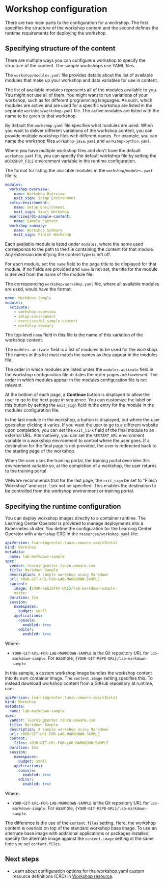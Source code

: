# Workshop configuration

There are two main parts to the configuration for a workshop. The first specifies the structure of the workshop content and the second defines the runtime requirements for deploying the workshop.

## <a id="content-structure"></a> Specifying structure of the content

There are multiple ways you can configure a workshop to specify the structure of the content. The sample workshops use YAML files.

The `workshop/modules.yaml` file provides details about the list of available modules that make up your workshop and data variables for use in content.

The list of available modules represents all of the modules available to you. You might not use all of them. You might want to run variations of your workshop, such as for different programming languages. As such, which modules are active and are used for a specific workshop are listed in the separate `workshop/workshop.yaml` file. The active modules are listed with the name to be given to that workshop.

By default the `workshop.yaml` file specifies what modules are used. When you want to deliver different variations of the workshop content, you can provide multiple workshop files with different names. For example, you can name the workshop files `workshop-java.yaml` and `workshop-python.yaml`.

Where you have multiple workshop files and don't have the default `workshop.yaml` file, you can specify the default workshop file by setting the `WORKSHOP_FILE` environment variable in the runtime configuration.

The format for listing the available modules in the `workshop/modules.yaml` file is:

```yaml
modules:
  workshop-overview:
    name: Workshop Overview
    exit_sign: Setup Environment
  setup-environment:
    name: Setup Environment
    exit_sign: Start Workshop
  exercises/01-sample-content:
    name: Sample Content
  workshop-summary:
    name: Workshop Summary
    exit_sign: Finish Workshop
```

Each available module is listed under `modules`, where the name used corresponds to the path to the file containing the content for that module. Any extension identifying the content type is left off.

For each module, set the `name` field to the page title to be displayed for that module. If no fields are provided and `name` is not set, the title for the module is derived from the name of the module file.

The corresponding `workshop/workshop.yaml` file, where all available modules are used, would have the format:

```yaml
name: Markdown Sample
modules:
  activate:
    - workshop-overview
    - setup-environment
    - exercises/01-sample-content
    - workshop-summary
```

The top-level `name` field in this file is the name of this variation of the workshop content.

The `modules.activate` field is a list of modules to be used for the workshop. The names in this list must match the names as they appear in the modules file.

The order in which modules are listed under the `modules.activate` field in the workshop configuration file dictates the order pages are traversed. The order in which modules appear in the modules configuration file is not relevant.

At the bottom of each page, a **Continue** button is displayed to allow the user to go to the next page in sequence. You can customize the label on this button by setting the `exit_sign` field in the entry for the module in the modules configuration file.

In the last module in the workshop, a button is displayed, but where the user goes after clicking it varies. If you want the user to go to a different website upon completion, you can set the `exit_link` field of the final module to an external URL. Alternatively, you can set the `RESTART_URL` environment variable in a workshop environment to control where the user goes. If a destination for the final page is not provided, the user is redirected back to the starting page of the workshop.

When the user uses the training portal, the training portal overrides this environment variable so, at the completion of a workshop, the user returns to the training portal.

VMware recommends that for the last page, the `exit_sign` be set to "Finish Workshop" and `exit_link` not be specified. This enables the destination to be controlled from the workshop environment or training portal.

## <a id="specify-runtime-config"></a> Specifying the runtime configuration

You can deploy workshop images directly to a container runtime. The Learning Center Operator is provided to manage deployments into a Kubernetes cluster. You define the configuration for the Learning Center Operator with a `Workshop` CRD in the `resources/workshop.yaml` file:

  ```yaml
  apiVersion: learningcenter.tanzu.vmware.com/v1beta1
  kind: Workshop
  metadata:
    name: lab-markdown-sample
  spec:
    vendor: learningcenter.tanzu.vmware.com
    title: Markdown Sample
    description: A sample workshop using Markdown
    url: YOUR-GIT-URL-FOR-LAB-MARKDOWN-SAMPLE
    content:
      image: {YOUR-REGISTRY-URL}/lab-markdown-sample:
      master
    duration: 15m
    session:
      namespaces:
        budget: small
      applications:
        console:
          enabled: true
        editor:
          enabled: true
  ```

  Where:

  - `YOUR-GIT-URL-FOR-LAB-MARKDOWN-SAMPLE` is the Git repository URL for `lab-markdown-sample`. For example, `{YOUR-GIT-REPO-URL}/lab-markdown-sample`.

In this sample, a custom workshop image bundles the workshop content into its own container image. The `content.image` setting specifies this. To instead download workshop content from a GitHub repository at runtime, use:

  ```yaml
  apiVersion: learningcenter.tanzu.vmware.com/v1beta1
  kind: Workshop
  metadata:
    name: lab-markdown-sample
  spec:
    vendor: learningcenter.tanzu.vmware.com
    title: Markdown Sample
    description: A sample workshop using Markdown
    url: YOUR-GIT-URL-FOR-LAB-MARKDOWN-SAMPLE
    content:
      files: YOUR-GIT-URL-FOR-LAB-MARKDOWN-SAMPLE
    duration: 15m
    session:
      namespaces:
        budget: small
      applications:
        console:
          enabled: true
        editor:
          enabled: true
  ```

  Where:
  
  - `YOUR-GIT-URL-FOR-LAB-MARKDOWN-SAMPLE` is the Git repository URL for `lab-markdown-sample`. For example, `{YOUR-GIT-REPO-URL}/lab-markdown-sample`.

The difference is the use of the `content.files` setting.
Here, the workshop content is overlaid on top of the standard workshop base image. To use an alternate base image with additional applications or packages installed, specify the alternate image against the `content.image` setting at the same time you set `content.files`.

## Next steps

- Learn about configuration options for the workshop.yaml custom resource definitions (CRD) in [Workshop resource](../runtime-environment/workshop-definition.md).
